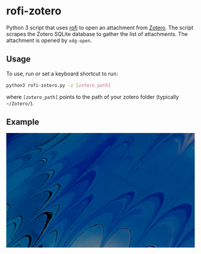 # rofi-zotero

Python 3 script that uses [rofi](https://github.com/davatorium/rofi) to open an
attachment from [Zotero](https://www.zotero.org). The script scrapes the Zotero
SQLite database to gather the list of attachments. The attachment is opened by
`xdg-open`.


## Usage

To use, run or set a keyboard shortcut to run: 

```bash
python3 rofi-zotero.py -z [zotero_path]
```

where `[zotero_path]` points to the path of your zotero folder (typically `~/Zotero/`).


## Example

![](rofi-zotero.gif)
